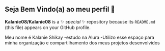 ## Seja Bem Vindo(a) ao meu perfil 🌻

**Kalanie08/Kalanie08** is a ✨ _special_ ✨ repository because its `README.md` (this file) appears on your GitHub profile.

Meu nome é Kalanie Shikay
-estudo na Alura 
-Utilizo esse espaço para minha organização e compartilhamento dos meus projetos desenvolvidos 

